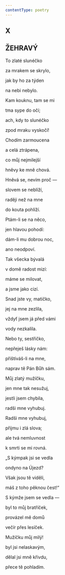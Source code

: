 ```yaml
---
contentType: poetry
---
```


## X  

## ŽEHRAVÝ

To zlaté slunéčko  

za mrakem se skrylo,

jak by ho za týden

na nebi nebylo.

Kam kouknu, tam se mi

tma sype do očí;

ach, kdy to slunéčko

zpod mraku vyskočí!

Chodím zarmoucena

a celá ztrápena,

co můj nejmilejší

hněvy ke mně chová.

Hněvá se, nevím proč —

slovem se neblíží,

raději než na mne

do kouta pohlíží.

Ptám-li se na něco,

jen hlavou pohodí:

dám-li mu dobrou noc,

ano neodpoví.

Tak všecka bývalá

v domě radost mizí:

máme se milovat,

a jsme jako cizí.

Snad jste vy, matičko,

jej na mne zezlila,

vždyť jsem já před vámi

vody nezkalila.

Nebo ty, sestřičko,

nepřeješ lásky nám:

přištíváš-li na mne,

naprav tě Pán Bůh sám.

Můj zlatý mužíčku,

jen mne tak nesužuj,

jestli jsem chybila,

radši mne vyhubuj.

Radši mne vyhubuj,

přijmu i zlá slova;

ale tvá nemluvnost

k smrti se mi rovná.

„S kýmpak jsi se vedla

ondyno na Újezd?

Však jsou tě viděli,

máš z toho pěknou čest!“

S kýmže jsem se vedla —

byl to můj bratříček,

provázel mě domů

večír přes lesíček.

Mužíčku můj milý!

byl jsi nelaskavým,

dělal jsi mně křivdu,

přece tě pohladím.
